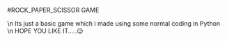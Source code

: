 #ROCK_PAPER_SCISSOR GAME

\n
Its just a basic game which i made using some normal coding in Python \n
HOPE YOU LIKE IT.....😉
